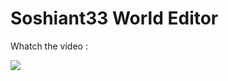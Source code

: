 # Soshiant33 World Editor

Whatch the video :

[![](https://img.youtube.com/vi/veujAQLqBBE/0.jpg)](https://www.youtube.com/watch?v=veujAQLqBBE)